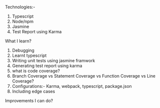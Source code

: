 Technologies:-

1. Typescript
2. Node/npm
3. Jasmine
4. Test Report using Karma

What I learn?

1. Debugging
2. Learnt typescript
3. Writing unit tests using jasmine framwork
4. Generating test report using karma
5. what is code coverage?
6. Branch Coverage vs Statement Coverage vs Function Coverage vs Line Coverage?
7. Configurations:- Karma, webpack, typescript, package.json
8. Including edge cases

Improvements I can do?
